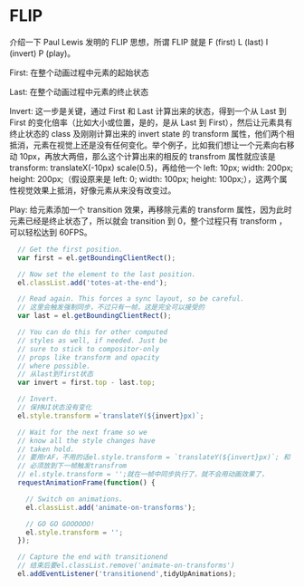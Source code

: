 # FLIP
介绍一下 Paul Lewis 发明的 FLIP 思想，所谓 FLIP 就是 F (first) L (last) I (invert) P (play)。

First: 在整个动画过程中元素的起始状态

Last: 在整个动画过程中元素的终止状态

Invert: 这一步是关键，通过 First 和 Last 计算出来的状态，得到一个从 Last 到 First 的变化倍率（比如大小或位置，是的，是从 Last 到 First），然后让元素具有终止状态的 class 及刚刚计算出来的 invert state 的 transform 属性，他们两个相抵消，元素在视觉上还是没有任何变化。举个例子，比如我们想让一个元素向右移动 10px，再放大两倍，那么这个计算出来的相反的 transfrom 属性就应该是 transform: translateX(-10px) scale(0.5)，再给他一个 left: 10px; width: 200px; height: 200px;（假设原来是 left: 0; width: 100px; height: 100px;），这两个属性视觉效果上抵消，好像元素从来没有改变过。

Play: 给元素添加一个 transition 效果，再移除元素的 transform 属性，因为此时元素已经是终止状态了，所以就会 transition 到 0，整个过程只有 transform ，可以轻松达到 60FPS。

```javascript
  // Get the first position.
  var first = el.getBoundingClientRect();

  // Now set the element to the last position.
  el.classList.add('totes-at-the-end');

  // Read again. This forces a sync layout, so be careful.
  // 这里会触发强制同步，不过只有一帧，这是完全可以接受的
  var last = el.getBoundingClientRect();

  // You can do this for other computed
  // styles as well, if needed. Just be
  // sure to stick to compositor-only
  // props like transform and opacity
  // where possible.
  // 从last到first状态
  var invert = first.top - last.top;

  // Invert.
  // 保持UI状态没有变化
  el.style.transform =`translateY(${invert}px)`;

  // Wait for the next frame so we
  // know all the style changes have
  // taken hold.
  // 要用rAF，不用的话el.style.transform = `translateY(${invert}px)`; 和
  // 必须放到下一帧触发transfrom
  // el.style.transform = '';就在一帧中同步执行了，就不会用动画效果了，
  requestAnimationFrame(function() {

    // Switch on animations.
    el.classList.add('animate-on-transforms');

    // GO GO GOOOOOO!
    el.style.transform = '';
  });

  // Capture the end with transitionend
  // 结束后要el.classList.remove('animate-on-transforms')
  el.addEventListener('transitionend',tidyUpAnimations);
```